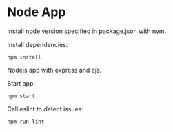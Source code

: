 # Node App 

Install node version specified in package.json with nvm.

Install dependencies:
```
npm install
```

Nodejs app with express and ejs.

Start app:
```
npm start
```

Call eslint to detect issues:
```
npm run lint
```

